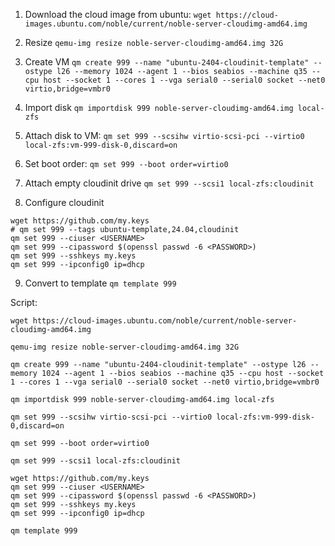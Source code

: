 1. Download the cloud image from ubuntu:
`wget https://cloud-images.ubuntu.com/noble/current/noble-server-cloudimg-amd64.img`

2. Resize
`qemu-img resize noble-server-cloudimg-amd64.img 32G`

3. Create VM
`qm create 999 --name "ubuntu-2404-cloudinit-template" --ostype l26 --memory 1024 --agent 1 --bios seabios --machine q35 --cpu host --socket 1 --cores 1 --vga serial0 --serial0 socket --net0 virtio,bridge=vmbr0`

4. Import disk
`qm importdisk 999 noble-server-cloudimg-amd64.img local-zfs`

5. Attach disk to VM:
`qm set 999 --scsihw virtio-scsi-pci --virtio0 local-zfs:vm-999-disk-0,discard=on`

6. Set boot order:
`qm set 999 --boot order=virtio0`

7. Attach empty cloudinit drive
`qm set 999 --scsi1 local-zfs:cloudinit`

8. Configure cloudinit
```
wget https://github.com/my.keys
# qm set 999 --tags ubuntu-template,24.04,cloudinit
qm set 999 --ciuser <USERNAME>
qm set 999 --cipassword $(openssl passwd -6 <PASSWORD>)
qm set 999 --sshkeys my.keys
qm set 999 --ipconfig0 ip=dhcp
```
9. Convert to template
`qm template 999`

Script:
```
wget https://cloud-images.ubuntu.com/noble/current/noble-server-cloudimg-amd64.img

qemu-img resize noble-server-cloudimg-amd64.img 32G

qm create 999 --name "ubuntu-2404-cloudinit-template" --ostype l26 --memory 1024 --agent 1 --bios seabios --machine q35 --cpu host --socket 1 --cores 1 --vga serial0 --serial0 socket --net0 virtio,bridge=vmbr0

qm importdisk 999 noble-server-cloudimg-amd64.img local-zfs

qm set 999 --scsihw virtio-scsi-pci --virtio0 local-zfs:vm-999-disk-0,discard=on

qm set 999 --boot order=virtio0

qm set 999 --scsi1 local-zfs:cloudinit

wget https://github.com/my.keys
qm set 999 --ciuser <USERNAME>
qm set 999 --cipassword $(openssl passwd -6 <PASSWORD>)
qm set 999 --sshkeys my.keys
qm set 999 --ipconfig0 ip=dhcp

qm template 999
```